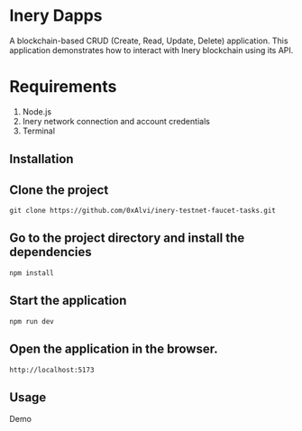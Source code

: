 # Inery Dapps
A blockchain-based CRUD (Create, Read, Update, Delete) application. This application demonstrates how to interact with Inery blockchain using its API.

# Requirements
1. Node.js
2. Inery network connection and account credentials
3. Terminal
## Installation
## Clone the project
```
git clone https://github.com/0xAlvi/inery-testnet-faucet-tasks.git
```
## Go to the project directory and install the dependencies
```
npm install
```
## Start the application
```
npm run dev
```
## Open the application in the browser.
```
http://localhost:5173
```
## Usage
Demo 